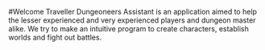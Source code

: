 #Welcome Traveller
Dungeoneers Assistant is an application aimed to help the lesser experienced and very experienced players and dungeon master alike.
We try to make an intuitive program to create characters, establish worlds and fight out battles.
